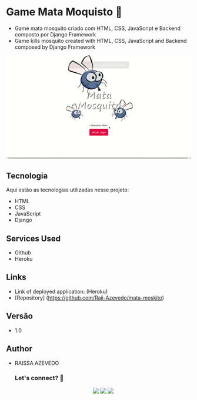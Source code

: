 
# Game Mata Moquisto 🦟
- Game mata mosquito criado com HTML, CSS, JavaScript e Backend composto por Django Framework
- Game kills mosquito created with HTML, CSS, JavaScript and Backend composed by Django Framework

![Mata Mosquito](https://github.com/Raii-Azevedo/mata-moskito/blob/main/game.gif)


## Tecnologia
 
Aqui estão as tecnologias utilizadas nesse projeto:
 
- HTML
- CSS
- JavaScript
- Django

 
## Services Used
 
* Github
* Heroku
 
 
## Links
 
  - Link of deployed application: (Heroku)
  - [Repository] (https://github.com/Raii-Azevedo/mata-moskito)

 
## Versão
- 1.0


## Author
- RAISSA AZEVEDO
 
  ### Let's connect? 🤝
  <div>
    <p align="center">
      <a href="https://www.linkedin.com/in/raissa-azevedo-555893120/"><img src="https://img.shields.io/badge/-LinkedIn-0077B5?style=flat&logo=Linkedin&logoColor=white"/></a>
      <a href="https://twitter.com/Raiissa_Azevedo"><img src="https://img.shields.io/badge/-Twitter-%231DA1F2?style=flat&logo=twitter&logoColor=white"/></a>
      <a href="https://www.instagram.com/raiissa.azevedo/"><img src="https://img.shields.io/badge/-Instagram-E4405F?style=flat&logo=instagram&logoColor=white"/></a>
  </p> </div></div>
</div>
